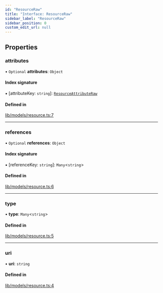 ```yaml
---
id: "ResourceRaw"
title: "Interface: ResourceRaw"
sidebar_label: "ResourceRaw"
sidebar_position: 0
custom_edit_url: null
---
```


## Properties

### attributes

• `Optional` **attributes**: `Object`

#### Index signature

▪ [attributeKey: `string`]: [`ResourceAttributeRaw`](../modules#resourceattributeraw)

#### Defined in

[lib/models/resource.ts:7](https://github.com/cognizone/ng-cognizone/blob/861cbad/libs/application-profile/src/lib/models/resource.ts#L7)

___

### references

• `Optional` **references**: `Object`

#### Index signature

▪ [referenceKey: `string`]: `Many`<`string`\>

#### Defined in

[lib/models/resource.ts:6](https://github.com/cognizone/ng-cognizone/blob/861cbad/libs/application-profile/src/lib/models/resource.ts#L6)

___

### type

• **type**: `Many`<`string`\>

#### Defined in

[lib/models/resource.ts:5](https://github.com/cognizone/ng-cognizone/blob/861cbad/libs/application-profile/src/lib/models/resource.ts#L5)

___

### uri

• **uri**: `string`

#### Defined in

[lib/models/resource.ts:4](https://github.com/cognizone/ng-cognizone/blob/861cbad/libs/application-profile/src/lib/models/resource.ts#L4)
